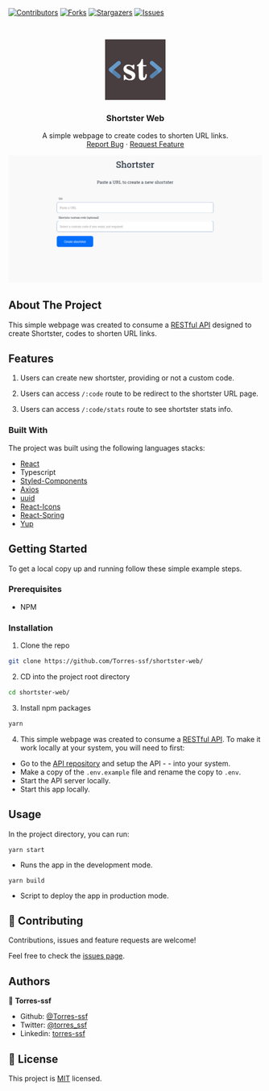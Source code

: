 [![Contributors][contributors-shield]][contributors-url]
[![Forks][forks-shield]][forks-url]
[![Stargazers][stars-shield]][stars-url]
[![Issues][issues-shield]][issues-url]

<!-- PROJECT LOGO -->
<br />
<p align="center">
    <img src="logo.png" alt="Logo" width="120" height="120">

  <h3 align="center">Shortster Web</h3>

  <p align="center">
    A simple webpage to create codes to shorten URL links.
    <br />
    <a href="https://github.com/Torres-ssf/shortster-web/issues">Report Bug</a>
    ·
    <a href="https://github.com/Torres-ssf/shortster-web/issues">Request Feature</a>
  </p>
</p>

![](screenshot.png)

<!-- ABOUT THE PROJECT -->

## About The Project

This simple webpage was created to consume a [RESTful API](https://github.com/Torres-ssf/shortster-api) designed to create Shortster, codes to shorten URL links.

## Features

1. Users can create new shortster, providing or not a custom code.

2. Users can access `/:code` route to be redirect to the shortster URL page.

3. Users can access `/:code/stats` route to see shortster stats info.


### Built With

The project was built using the following languages stacks:

- [React](https://github.com/facebook/react)
- Typescript
- [Styled-Components](https://styled-components.com/)
- [Axios](https://www.npmjs.com/package/axios)
- [uuid](https://www.npmjs.com/package/uuid)
- [React-Icons](https://react-icons.github.io/react-icons/)
- [React-Spring](https://www.react-spring.io/)
- [Yup](https://www.npmjs.com/package/yup)

<!-- GETTING STARTED -->

## Getting Started

To get a local copy up and running follow these simple example steps.

### Prerequisites

- NPM

### Installation

1. Clone the repo

```sh
git clone https://github.com/Torres-ssf/shortster-web/
```

2. CD into the project root directory

```sh
cd shortster-web/
```

3. Install npm packages

```sh
yarn
```

4. This simple webpage was created to consume a [RESTful API](https://github.com/Torres-ssf/shortster-api). To make it work locally at your system, you will need to first:
  - Go to the [API repository](https://github.com/Torres-ssf/shortster-api) and setup the API - - into your system.
  - Make a copy of the `.env.example` file and rename the copy to `.env`.
  - Start the API server locally.
  - Start this app locally.

## Usage

In the project directory, you can run:

```JS
yarn start
```
- Runs the app in the development mode.<br />

```JS
yarn build
```
- Script to deploy the app in production mode.<br />


## 🤝 Contributing

Contributions, issues and feature requests are welcome!

Feel free to check the [issues page](https://github.com/Torres-ssf/shortster-web/issues).

## Authors

👤 **Torres-ssf**

- Github: [@Torres-ssf](https://github.com/Torres-ssf)
- Twitter: [@torres_ssf](https://twitter.com/torres_ssf)
- Linkedin: [torres-ssf](https://www.linkedin.com/in/torres-ssf/)

<!-- LICENSE -->

## 📝 License

This project is [MIT](LICENSE.md) licensed.

<!-- MARKDOWN LINKS & IMAGES -->

[contributors-shield]: https://img.shields.io/github/contributors/Torres-ssf/shortster-web.svg?style=flat-square
[contributors-url]: https://github.com/Torres-ssf/shortster-web/graphs/contributors
[forks-shield]: https://img.shields.io/github/forks/Torres-ssf/shortster-web.svg?style=flat-square
[forks-url]: https://github.com/Torres-ssf/shortster-web/network/members
[stars-shield]: https://img.shields.io/github/stars/Torres-ssf/shortster-web.svg?style=flat-square
[stars-url]: https://github.com/Torres-ssf/shortster-web/stargazers
[issues-shield]: https://img.shields.io/github/issues/Torres-ssf/shortster-web.svg?style=flat-square
[issues-url]: https://github.com/Torres-ssf/shortster-web/issues